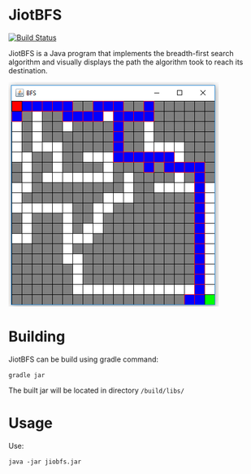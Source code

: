 # JiotBFS
[![Build Status](https://travis-ci.org/gregei/JiotBFS.svg?branch=master)](https://travis-ci.org/gregei/JiotBFS)

JiotBFS is a Java program that implements the breadth-first search algorithm and visually displays the path the algorithm took to reach its destination.

![JiotBFS running](docs/images/showcase.png)

# Building
JiotBFS can be build using gradle command: 

    gradle jar
    
The built jar will be located in directory `/build/libs/`

# Usage 
Use:

    java -jar jiobfs.jar
